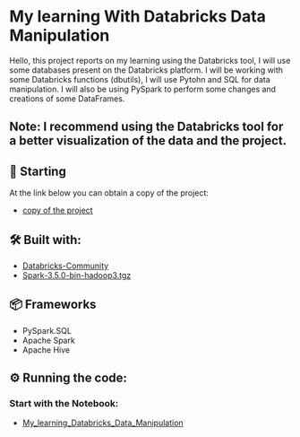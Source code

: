 # My learning With Databricks Data Manipulation

Hello, this project reports on my learning using the Databricks tool, I will use some databases present on the Databricks platform.
I will be working with some Databricks functions (dbutils),
I will use Pytohn and SQL for data manipulation.
I will also be using PySpark to perform some changes and creations of some DataFrames.

## Note: I recommend using the Databricks tool for a better visualization of the data and the project.
## 🚀 Starting

At the link below you can obtain a copy of the project:
* [copy of the project](https://codeload.github.com/OtnielGomes/My_learning_Databricks/zip/refs/heads/main)

## 🛠️ Built with:
* [Databricks-Community](https://community.cloud.databricks.com/)
* [Spark-3.5.0-bin-hadoop3.tgz](https://www.apache.org/dyn/closer.lua/spark/spark-3.5.0/spark-3.5.0-bin-hadoop3.tgz)
## 📦 Frameworks  

* PySpark.SQL
* Apache Spark
* Apache Hive

## ⚙️ Running the code:

### Start with the Notebook:
* [My_learning_Databricks_Data_Manipulation](https://github.com/OtnielGomes/My_learning_Databricks/blob/main/Databricks/My_learning_Databricks_Data_Manipulation.ipynb)


